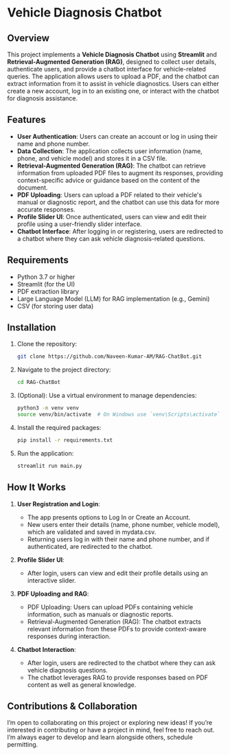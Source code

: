 # Vehicle Diagnosis Chatbot

## Overview
This project implements a **Vehicle Diagnosis Chatbot** using **Streamlit** and **Retrieval-Augmented Generation (RAG)**, designed to collect user details, authenticate users, and provide a chatbot interface for vehicle-related queries. The application allows users to upload a PDF, and the chatbot can extract information from it to assist in vehicle diagnostics. Users can either create a new account, log in to an existing one, or interact with the chatbot for diagnosis assistance.

## Features
- **User Authentication**: Users can create an account or log in using their name and phone number.
- **Data Collection**: The application collects user information (name, phone, and vehicle model) and stores it in a CSV file.
- **Retrieval-Augmented Generation (RAG)**: The chatbot can retrieve information from uploaded PDF files to augment its responses, providing context-specific advice or guidance based on the content of the document.
- **PDF Uploading**: Users can upload a PDF related to their vehicle's manual or diagnostic report, and the chatbot can use this data for more accurate responses.
- **Profile Slider UI**: Once authenticated, users can view and edit their profile using a user-friendly slider interface.
- **Chatbot Interface**: After logging in or registering, users are redirected to a chatbot where they can ask vehicle diagnosis-related questions.

## Requirements
- Python 3.7 or higher
- Streamlit (for the UI)
- PDF extraction library 
- Large Language Model (LLM) for RAG implementation (e.g., Gemini)
- CSV (for storing user data)

## Installation

1. Clone the repository:
   ```bash
   git clone https://github.com/Naveen-Kumar-AM/RAG-ChatBot.git

2. Navigate to the project directory:
   ```bash
   cd RAG-ChatBot

3. (Optional): Use a virtual environment to manage dependencies:
   ```bash
   python3 -m venv venv
   source venv/bin/activate  # On Windows use `venv\Scripts\activate`

4. Install the required packages:
   ```bash
   pip install -r requirements.txt

5. Run the application:
   ```bash
   streamlit run main.py

## How It Works

1. **User Registration and Login**:
   - The app presents options to Log In or Create an Account.
   - New users enter their details (name, phone number, vehicle model), which are validated and saved in mydata.csv.
   - Returning users log in with their name and phone number, and if authenticated, are redirected to the chatbot.

2. **Profile Slider UI**:
   - After login, users can view and edit their profile details using an interactive slider.

3. **PDF Uploading and RAG**:
   - PDF Uploading: Users can upload PDFs containing vehicle information, such as manuals or diagnostic reports.
   - Retrieval-Augmented Generation (RAG): The chatbot extracts relevant information from these PDFs to provide context-aware responses during interaction.

4. **Chatbot Interaction**:
   - After login, users are redirected to the chatbot where they can ask vehicle diagnosis questions. 
   - The chatbot leverages RAG to provide responses based on PDF content as well as general knowledge.

## Contributions & Collaboration
I’m open to collaborating on this project or exploring new ideas! If you’re interested in contributing or have a project in mind, feel free to reach out. I’m always eager to develop and learn alongside others, schedule permitting.
